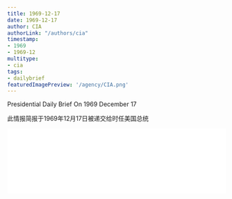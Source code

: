 ```yaml
---
title: 1969-12-17
date: 1969-12-17
author: CIA 
authorLink: "/authors/cia"
timestamp: 
- 1969
- 1969-12
multitype: 
- cia
tags: 
- dailybrief
featuredImagePreview: '/agency/CIA.png'
---
```



Presidential Daily Brief On 1969 December 17

此情报简报于1969年12月17日被递交给时任美国总统

<!--more-->





<div id="over" style="width:100%; overflow:hidden"> <iframe id="sFrame" name="sFrame" frameborder="no" border="0"  allowfullscreen marginwidth="0" scrolling="no" src = " /CIA/1969-12-17.html "  style = " position:absulute; width: 806px; top: 300;" > </iframe> </div>